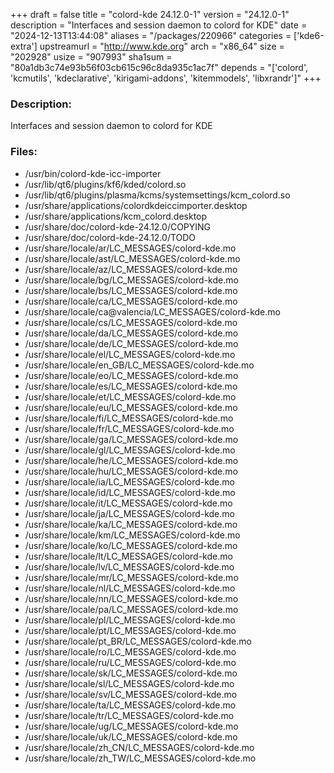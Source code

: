 +++
draft = false
title = "colord-kde 24.12.0-1"
version = "24.12.0-1"
description = "Interfaces and session daemon to colord for KDE"
date = "2024-12-13T13:44:08"
aliases = "/packages/220966"
categories = ['kde6-extra']
upstreamurl = "http://www.kde.org"
arch = "x86_64"
size = "202928"
usize = "907993"
sha1sum = "80a1db3c74e93b56f03cb615c96c8da935c1ac7f"
depends = "['colord', 'kcmutils', 'kdeclarative', 'kirigami-addons', 'kitemmodels', 'libxrandr']"
+++
### Description: 
Interfaces and session daemon to colord for KDE

### Files: 
* /usr/bin/colord-kde-icc-importer
* /usr/lib/qt6/plugins/kf6/kded/colord.so
* /usr/lib/qt6/plugins/plasma/kcms/systemsettings/kcm_colord.so
* /usr/share/applications/colordkdeiccimporter.desktop
* /usr/share/applications/kcm_colord.desktop
* /usr/share/doc/colord-kde-24.12.0/COPYING
* /usr/share/doc/colord-kde-24.12.0/TODO
* /usr/share/locale/ar/LC_MESSAGES/colord-kde.mo
* /usr/share/locale/ast/LC_MESSAGES/colord-kde.mo
* /usr/share/locale/az/LC_MESSAGES/colord-kde.mo
* /usr/share/locale/bg/LC_MESSAGES/colord-kde.mo
* /usr/share/locale/bs/LC_MESSAGES/colord-kde.mo
* /usr/share/locale/ca/LC_MESSAGES/colord-kde.mo
* /usr/share/locale/ca@valencia/LC_MESSAGES/colord-kde.mo
* /usr/share/locale/cs/LC_MESSAGES/colord-kde.mo
* /usr/share/locale/da/LC_MESSAGES/colord-kde.mo
* /usr/share/locale/de/LC_MESSAGES/colord-kde.mo
* /usr/share/locale/el/LC_MESSAGES/colord-kde.mo
* /usr/share/locale/en_GB/LC_MESSAGES/colord-kde.mo
* /usr/share/locale/eo/LC_MESSAGES/colord-kde.mo
* /usr/share/locale/es/LC_MESSAGES/colord-kde.mo
* /usr/share/locale/et/LC_MESSAGES/colord-kde.mo
* /usr/share/locale/eu/LC_MESSAGES/colord-kde.mo
* /usr/share/locale/fi/LC_MESSAGES/colord-kde.mo
* /usr/share/locale/fr/LC_MESSAGES/colord-kde.mo
* /usr/share/locale/ga/LC_MESSAGES/colord-kde.mo
* /usr/share/locale/gl/LC_MESSAGES/colord-kde.mo
* /usr/share/locale/he/LC_MESSAGES/colord-kde.mo
* /usr/share/locale/hu/LC_MESSAGES/colord-kde.mo
* /usr/share/locale/ia/LC_MESSAGES/colord-kde.mo
* /usr/share/locale/id/LC_MESSAGES/colord-kde.mo
* /usr/share/locale/it/LC_MESSAGES/colord-kde.mo
* /usr/share/locale/ja/LC_MESSAGES/colord-kde.mo
* /usr/share/locale/ka/LC_MESSAGES/colord-kde.mo
* /usr/share/locale/km/LC_MESSAGES/colord-kde.mo
* /usr/share/locale/ko/LC_MESSAGES/colord-kde.mo
* /usr/share/locale/lt/LC_MESSAGES/colord-kde.mo
* /usr/share/locale/lv/LC_MESSAGES/colord-kde.mo
* /usr/share/locale/mr/LC_MESSAGES/colord-kde.mo
* /usr/share/locale/nl/LC_MESSAGES/colord-kde.mo
* /usr/share/locale/nn/LC_MESSAGES/colord-kde.mo
* /usr/share/locale/pa/LC_MESSAGES/colord-kde.mo
* /usr/share/locale/pl/LC_MESSAGES/colord-kde.mo
* /usr/share/locale/pt/LC_MESSAGES/colord-kde.mo
* /usr/share/locale/pt_BR/LC_MESSAGES/colord-kde.mo
* /usr/share/locale/ro/LC_MESSAGES/colord-kde.mo
* /usr/share/locale/ru/LC_MESSAGES/colord-kde.mo
* /usr/share/locale/sk/LC_MESSAGES/colord-kde.mo
* /usr/share/locale/sl/LC_MESSAGES/colord-kde.mo
* /usr/share/locale/sv/LC_MESSAGES/colord-kde.mo
* /usr/share/locale/ta/LC_MESSAGES/colord-kde.mo
* /usr/share/locale/tr/LC_MESSAGES/colord-kde.mo
* /usr/share/locale/ug/LC_MESSAGES/colord-kde.mo
* /usr/share/locale/uk/LC_MESSAGES/colord-kde.mo
* /usr/share/locale/zh_CN/LC_MESSAGES/colord-kde.mo
* /usr/share/locale/zh_TW/LC_MESSAGES/colord-kde.mo
